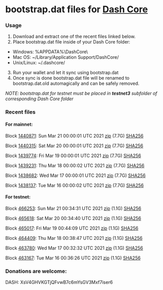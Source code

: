 # bootstrap.dat files for [Dash Core](https://github.com/dashpay/dash)

### Usage

1. Download and extract one of the recent files linked below.
2. Place bootstrap.dat file inside of your Dash Core folder:
 - Windows: %APPDATA%\DashCore\
 - Mac OS: ~/Library/Application Support/DashCore/
 - Unix/Linux: ~/.dashcore/
3. Run your wallet and let it sync using bootstrap.dat
4. Once sync is done bootstrap.dat file will be renamed to bootstrap.dat.old automagically and can be safely removed.

_NOTE: bootstrap.dat for testnet must be placed in **testnet3** subfolder of corresponding Dash Core folder_

### Recent files

#### For mainnet:

Block [1440871](https://insight.dash.org/insight/block/000000000000001d4c576fb0d7c66255c5f51dc84ba246b9ed6cca5aa6dc3996): Sun Mar 21 00:00:01 UTC 2021 [zip](https://dash-bootstrap.ams3.digitaloceanspaces.com/mainnet/2021-03-21/bootstrap.dat.zip) (7.7G) [SHA256](https://dash-bootstrap.ams3.digitaloceanspaces.com/mainnet/2021-03-21/sha256.txt)

Block [1440315](https://insight.dash.org/insight/block/00000000000000048fac577bf200f1e0ab0ff772e81b284b027e20dc39881245): Sat Mar 20 00:00:01 UTC 2021 [zip](https://dash-bootstrap.ams3.digitaloceanspaces.com/mainnet/2021-03-20/bootstrap.dat.zip) (7.7G) [SHA256](https://dash-bootstrap.ams3.digitaloceanspaces.com/mainnet/2021-03-20/sha256.txt)

Block [1439774](https://insight.dash.org/insight/block/000000000000001095d6dde3548d0c03a620b8c2bdaf569001da063f4429d104): Fri Mar 19 00:00:01 UTC 2021 [zip](https://dash-bootstrap.ams3.digitaloceanspaces.com/mainnet/2021-03-19/bootstrap.dat.zip) (7.7G) [SHA256](https://dash-bootstrap.ams3.digitaloceanspaces.com/mainnet/2021-03-19/sha256.txt)

Block [1439231](https://insight.dash.org/insight/block/00000000000000179d96a4c994815b45365b03a95cf9fe724983ac58b3bd69a2): Thu Mar 18 00:00:02 UTC 2021 [zip](https://dash-bootstrap.ams3.digitaloceanspaces.com/mainnet/2021-03-18/bootstrap.dat.zip) (7.7G) [SHA256](https://dash-bootstrap.ams3.digitaloceanspaces.com/mainnet/2021-03-18/sha256.txt)

Block [1438682](https://insight.dash.org/insight/block/000000000000000cd2c9e97645582e688c2932a6e78118d1f1f1f0dce10dda2d): Wed Mar 17 00:00:01 UTC 2021 [zip](https://dash-bootstrap.ams3.digitaloceanspaces.com/mainnet/2021-03-17/bootstrap.dat.zip) (7.7G) [SHA256](https://dash-bootstrap.ams3.digitaloceanspaces.com/mainnet/2021-03-17/sha256.txt)

Block [1438137](https://insight.dash.org/insight/block/000000000000000b9b52cc46f93f5e3e73e5d35b92a3416a4bfd0264655b4cac): Tue Mar 16 00:00:02 UTC 2021 [zip](https://dash-bootstrap.ams3.digitaloceanspaces.com/mainnet/2021-03-16/bootstrap.dat.zip) (7.7G) [SHA256](https://dash-bootstrap.ams3.digitaloceanspaces.com/mainnet/2021-03-16/sha256.txt)


#### For testnet:

Block [466253](https://testnet-insight.dashevo.org/insight/block/0000005cb80668aefc73c09e5a47ae42450d24bb7bd317710bd92a9ca4e8eed4): Sun Mar 21 00:34:31 UTC 2021 [zip](https://dash-bootstrap.ams3.digitaloceanspaces.com/testnet/2021-03-21/bootstrap.dat.zip) (1.1G) [SHA256](https://dash-bootstrap.ams3.digitaloceanspaces.com/testnet/2021-03-21/sha256.txt)

Block [465618](https://testnet-insight.dashevo.org/insight/block/000000bb7e9fe72d49ffdab34fe89436fcca0a729b5d7667d3eb5d8106434515): Sat Mar 20 00:34:40 UTC 2021 [zip](https://dash-bootstrap.ams3.digitaloceanspaces.com/testnet/2021-03-20/bootstrap.dat.zip) (1.1G) [SHA256](https://dash-bootstrap.ams3.digitaloceanspaces.com/testnet/2021-03-20/sha256.txt)

Block [465017](https://testnet-insight.dashevo.org/insight/block/000002bfdc98f1f7a35f6c9f3b860b04088b708e49584285db80dcc20c968057): Fri Mar 19 00:44:09 UTC 2021 [zip](https://dash-bootstrap.ams3.digitaloceanspaces.com/testnet/2021-03-19/bootstrap.dat.zip) (1.1G) [SHA256](https://dash-bootstrap.ams3.digitaloceanspaces.com/testnet/2021-03-19/sha256.txt)

Block [464409](https://testnet-insight.dashevo.org/insight/block/000000c6ef395274e8b912ae2c9e7e5bcbfbfaabcd3b4cde45d56afe40105099): Thu Mar 18 00:38:47 UTC 2021 [zip](https://dash-bootstrap.ams3.digitaloceanspaces.com/testnet/2021-03-18/bootstrap.dat.zip) (1.1G) [SHA256](https://dash-bootstrap.ams3.digitaloceanspaces.com/testnet/2021-03-18/sha256.txt)

Block [463780](https://testnet-insight.dashevo.org/insight/block/0000011e1faae2d559cad3e71b87905db138d58bb8abeba9d7b7ce92893c41a7): Wed Mar 17 00:32:32 UTC 2021 [zip](https://dash-bootstrap.ams3.digitaloceanspaces.com/testnet/2021-03-17/bootstrap.dat.zip) (1.1G) [SHA256](https://dash-bootstrap.ams3.digitaloceanspaces.com/testnet/2021-03-17/sha256.txt)

Block [463167](https://testnet-insight.dashevo.org/insight/block/0000001a45d912d4980d632a2fbd317765ecebb9b587f1a3e07c661c28e5c601): Tue Mar 16 00:36:26 UTC 2021 [zip](https://dash-bootstrap.ams3.digitaloceanspaces.com/testnet/2021-03-16/bootstrap.dat.zip) (1.1G) [SHA256](https://dash-bootstrap.ams3.digitaloceanspaces.com/testnet/2021-03-16/sha256.txt)


### Donations are welcome:

DASH: XsV4GHVKGTjQFvwB7c6mYsGV3Mxf7iser6
